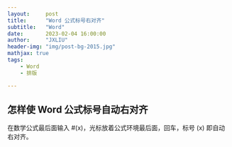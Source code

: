 ```yaml
---
layout:     post
title:      "Word 公式标号右对齐"
subtitle:   "Word"
date:       2023-02-04 16:00:00
author:     "JXLIU"
header-img: "img/post-bg-2015.jpg"
mathjax: true
tags:
    - Word
    - 排版

---
```


## 怎样使 Word 公式标号自动右对齐

在数学公式最后面输入 #(x)，光标放着公式环境最后面，回车，标号 (x) 即自动右对齐。

